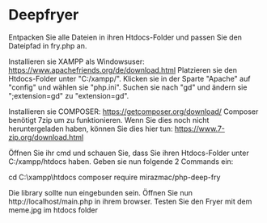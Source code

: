 # Deepfryer
Entpacken Sie alle Dateien in ihren Htdocs-Folder und passen Sie den Dateipfad in fry.php an.
 

Installieren sie XAMPP als Windowsuser: https://www.apachefriends.org/de/download.html
Platzieren sie den Htdocs-Folder unter "C:/xampp/".
Klicken sie in der Sparte "Apache" auf "config" und wählen sie "php.ini".
Suchen sie nach "gd" und ändern sie ";extension=gd" zu "extension=gd".


Installieren sie COMPOSER: https://getcomposer.org/download/
Composer benötigt 7zip um zu funktionieren. Wenn Sie dies noch nicht heruntergeladen haben, können Sie dies hier tun:
https://www.7-zip.org/download.html

Öffnen Sie ihr cmd und schauen Sie, dass Sie ihren Htdocs-Folder unter C:/xampp/htdocs haben.
Geben sie nun folgende 2 Commands ein:

cd C:\xampp\htdocs
composer require mirazmac/php-deep-fry

Die library sollte nun eingebunden sein. Öffnen Sie nun http://localhost/main.php in ihrem browser. Testen Sie den Fryer mit dem meme.jpg im htdocs folder
